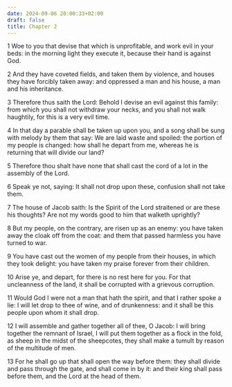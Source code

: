 ```yaml
---
date: 2024-09-06 20:00:33+02:00
draft: false
title: Chapter 2
---
```




1 Woe to you that devise that which is unprofitable, and work evil in your beds: in the morning light they execute it, because their hand is against God.

2 And they have coveted fields, and taken them by violence, and houses they have forcibly taken away: and oppressed a man and his house, a man and his inheritance.

3 Therefore thus saith the Lord: Behold I devise an evil against this family: from which you shall not withdraw your necks, and you shall not walk haughtily, for this is a very evil time.

4 In that day a parable shall be taken up upon you, and a song shall be sung with melody by them that say: We are laid waste and spoiled: the portion of my people is changed: how shall he depart from me, whereas he is returning that will divide our land?

5 Therefore thou shalt have none that shall cast the cord of a lot in the assembly of the Lord.

6 Speak ye not, saying: It shall not drop upon these, confusion shall not take them.

7 The house of Jacob saith: Is the Spirit of the Lord straitened or are these his thoughts? Are not my words good to him that walketh uprightly?

8 But my people, on the contrary, are risen up as an enemy: you have taken away the cloak off from the coat: and them that passed harmless you have turned to war.

9 You have cast out the women of my people from their houses, in which they took delight: you have taken my praise forever from their children.

10 Arise ye, and depart, for there is no rest here for you. For that uncleanness of the land, it shall be corrupted with a grievous corruption.

11 Would God I were not a man that hath the spirit, and that I rather spoke a lie: I will let drop to thee of wine, and of drunkenness: and it shall be this people upon whom it shall drop.

12 I will assemble and gather together all of thee, O Jacob: I will bring together the remnant of Israel, I will put them together as a flock in the fold, as sheep in the midst of the sheepcotes, they shall make a tumult by reason of the multitude of men.

13 For he shall go up that shall open the way before them: they shall divide and pass through the gate, and shall come in by it: and their king shall pass before them, and the Lord at the head of them.

